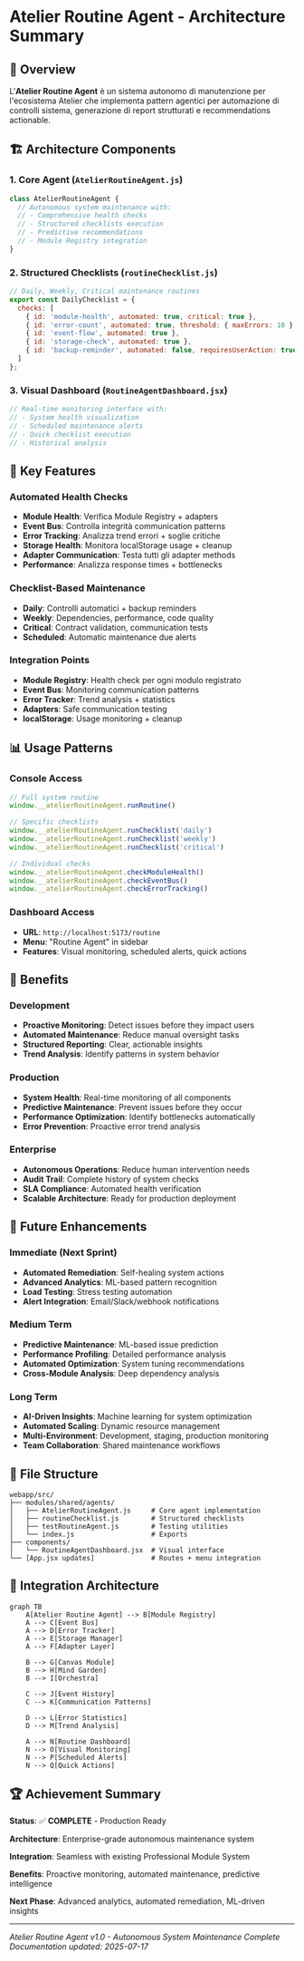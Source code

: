 # Atelier Routine Agent - Architecture Summary

## 🎯 Overview
L'**Atelier Routine Agent** è un sistema autonomo di manutenzione per l'ecosistema Atelier che implementa pattern agentici per automazione di controlli sistema, generazione di report strutturati e recommendations actionable.

## 🏗️ Architecture Components

### 1. Core Agent (`AtelierRoutineAgent.js`)
```javascript
class AtelierRoutineAgent {
  // Autonomous system maintenance with:
  // - Comprehensive health checks
  // - Structured checklists execution
  // - Predictive recommendations
  // - Module Registry integration
}
```

### 2. Structured Checklists (`routineChecklist.js`)
```javascript
// Daily, Weekly, Critical maintenance routines
export const DailyChecklist = {
  checks: [
    { id: 'module-health', automated: true, critical: true },
    { id: 'error-count', automated: true, threshold: { maxErrors: 10 } },
    { id: 'event-flow', automated: true },
    { id: 'storage-check', automated: true },
    { id: 'backup-reminder', automated: false, requiresUserAction: true }
  ]
};
```

### 3. Visual Dashboard (`RoutineAgentDashboard.jsx`)
```jsx
// Real-time monitoring interface with:
// - System health visualization
// - Scheduled maintenance alerts
// - Quick checklist execution
// - Historical analysis
```

## 🔧 Key Features

### Automated Health Checks
- **Module Health**: Verifica Module Registry + adapters
- **Event Bus**: Controlla integrità communication patterns
- **Error Tracking**: Analizza trend errori + soglie critiche
- **Storage Health**: Monitora localStorage usage + cleanup
- **Adapter Communication**: Testa tutti gli adapter methods
- **Performance**: Analizza response times + bottlenecks

### Checklist-Based Maintenance
- **Daily**: Controlli automatici + backup reminders
- **Weekly**: Dependencies, performance, code quality
- **Critical**: Contract validation, communication tests
- **Scheduled**: Automatic maintenance due alerts

### Integration Points
- **Module Registry**: Health check per ogni modulo registrato
- **Event Bus**: Monitoring communication patterns
- **Error Tracker**: Trend analysis + statistics
- **Adapters**: Safe communication testing
- **localStorage**: Usage monitoring + cleanup

## 📊 Usage Patterns

### Console Access
```javascript
// Full system routine
window.__atelierRoutineAgent.runRoutine()

// Specific checklists
window.__atelierRoutineAgent.runChecklist('daily')
window.__atelierRoutineAgent.runChecklist('weekly')
window.__atelierRoutineAgent.runChecklist('critical')

// Individual checks
window.__atelierRoutineAgent.checkModuleHealth()
window.__atelierRoutineAgent.checkEventBus()
window.__atelierRoutineAgent.checkErrorTracking()
```

### Dashboard Access
- **URL**: `http://localhost:5173/routine`
- **Menu**: "Routine Agent" in sidebar
- **Features**: Visual monitoring, scheduled alerts, quick actions

## 🎯 Benefits

### Development
- **Proactive Monitoring**: Detect issues before they impact users
- **Automated Maintenance**: Reduce manual oversight tasks
- **Structured Reporting**: Clear, actionable insights
- **Trend Analysis**: Identify patterns in system behavior

### Production
- **System Health**: Real-time monitoring of all components
- **Predictive Maintenance**: Prevent issues before they occur
- **Performance Optimization**: Identify bottlenecks automatically
- **Error Prevention**: Proactive error trend analysis

### Enterprise
- **Autonomous Operations**: Reduce human intervention needs
- **Audit Trail**: Complete history of system checks
- **SLA Compliance**: Automated health verification
- **Scalable Architecture**: Ready for production deployment

## 🚀 Future Enhancements

### Immediate (Next Sprint)
- **Automated Remediation**: Self-healing system actions
- **Advanced Analytics**: ML-based pattern recognition
- **Load Testing**: Stress testing automation
- **Alert Integration**: Email/Slack/webhook notifications

### Medium Term
- **Predictive Maintenance**: ML-based issue prediction
- **Performance Profiling**: Detailed performance analysis
- **Automated Optimization**: System tuning recommendations
- **Cross-Module Analysis**: Deep dependency analysis

### Long Term
- **AI-Driven Insights**: Machine learning for system optimization
- **Automated Scaling**: Dynamic resource management
- **Multi-Environment**: Development, staging, production monitoring
- **Team Collaboration**: Shared maintenance workflows

## 📁 File Structure
```
webapp/src/
├── modules/shared/agents/
│   ├── AtelierRoutineAgent.js     # Core agent implementation
│   ├── routineChecklist.js        # Structured checklists
│   ├── testRoutineAgent.js        # Testing utilities
│   └── index.js                   # Exports
├── components/
│   └── RoutineAgentDashboard.jsx  # Visual interface
└── [App.jsx updates]              # Routes + menu integration
```

## 🔗 Integration Architecture

```mermaid
graph TB
    A[Atelier Routine Agent] --> B[Module Registry]
    A --> C[Event Bus]
    A --> D[Error Tracker]
    A --> E[Storage Manager]
    A --> F[Adapter Layer]
    
    B --> G[Canvas Module]
    B --> H[Mind Garden]
    B --> I[Orchestra]
    
    C --> J[Event History]
    C --> K[Communication Patterns]
    
    D --> L[Error Statistics]
    D --> M[Trend Analysis]
    
    A --> N[Routine Dashboard]
    N --> O[Visual Monitoring]
    N --> P[Scheduled Alerts]
    N --> Q[Quick Actions]
```

## 🏆 Achievement Summary

**Status**: ✅ **COMPLETE** - Production Ready

**Architecture**: Enterprise-grade autonomous maintenance system

**Integration**: Seamless with existing Professional Module System

**Benefits**: Proactive monitoring, automated maintenance, predictive intelligence

**Next Phase**: Advanced analytics, automated remediation, ML-driven insights

---

*Atelier Routine Agent v1.0 - Autonomous System Maintenance Complete*
*Documentation updated: 2025-07-17*